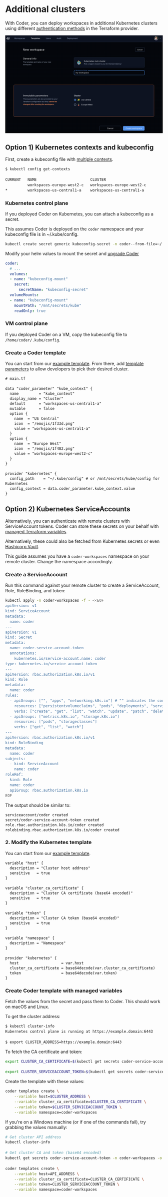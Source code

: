 # Additional clusters

With Coder, you can deploy workspaces in additional Kubernetes clusters using different [authentication methods](https://registry.terraform.io/providers/hashicorp/kubernetes/latest/docs#authentication) in the Terraform provider.

![Region picker in "Create workspace" screen](../../images/platforms/kubernetes/region-picker.png)

## Option 1) Kubernetes contexts and kubeconfig

First, create a kubeconfig file with [multiple contexts](https://kubernetes.io/docs/tasks/access-application-cluster/configure-access-multiple-clusters/).

```sh
$ kubectl config get-contexts 

CURRENT   NAME                        CLUSTER                     
          workspaces-europe-west2-c   workspaces-europe-west2-c   
*         workspaces-us-central1-a    workspaces-us-central1-a 
```

### Kubernetes control plane

If you deployed Coder on Kubernetes, you can attach a kubeconfig as a secret. 

This assumes Coder is deployed on the `coder` namespace and your kubeconfig file is in ~/.kube/config.

```sh
kubectl create secret generic kubeconfig-secret -n coder--from-file=~/.kube/config
```

Modify your helm values to mount the secret and [upgrade Coder](http://localhost:3000/docs/v2/latest/install/kubernetes#upgrading-coder-via-helm)

```yaml
coder:
  # ...
  volumes:
  - name: "kubeconfig-mount"
    secret:
      secretName: "kubeconfig-secret"   
  volumeMounts:
  - name: "kubeconfig-mount"
    mountPath: "/mnt/secrets/kube"
    readOnly: true
```

### VM control plane

If you deployed Coder on a VM, copy the kubeconfig file to `/home/coder/.kube/config`.

### Create a Coder template

You can start from our [example template](https://github.com/coder/coder/tree/main/examples/templates/kubernetes). From there, add [template parameters](../../templates/parameters.md) to allow developers to pick their desired cluster. 

```hcl
# main.tf

data "coder_parameter" "kube_context" {
  name         = "kube_context"
  display_name = "Cluster"
  default      = "workspaces-us-central1-a"
  mutable      = false
  option {
    name  = "US Central"
    icon  = "/emojis/1f33d.png"
    value = "workspaces-us-central1-a"
  }
  option {
    name  = "Europe West"
    icon  = "/emojis/1f482.png"
    value = "workspaces-europe-west2-c"
  }
}

provider "kubernetes" {
  config_path    = "~/.kube/config" # or /mnt/secrets/kube/config for Kubernetes
  config_context = data.coder_parameter.kube_context.value
}
```



## Option 2) Kubernetes ServiceAccounts

Alternatively, you can authenticate with remote clusters with ServiceAccount tokens. Coder can store these secrets on your behalf with [managed Terraform variables](../../templates/parameters.md#managed-terraform-variables). 

Alternatively, these could also be fetched from Kubernetes secrets or even [Hashicorp Vault](https://registry.terraform.io/providers/hashicorp/vault/latest/docs/data-sources/generic_secret).

This guide assumes you have a `coder-workspaces` namespace on your remote cluster. Change the namespace accordingly.

### Create a ServiceAccount

Run this command against your remote cluster to create a ServiceAccount, Role, RoleBinding, and token:

```sh
kubectl apply -n coder-workspaces -f - <<EOF
apiVersion: v1
kind: ServiceAccount
metadata:
  name: coder
---
apiVersion: v1
kind: Secret
metadata:
  name: coder-service-account-token
  annotations:
    kubernetes.io/service-account.name: coder
type: kubernetes.io/service-account-token
---
apiVersion: rbac.authorization.k8s.io/v1
kind: Role
metadata:
  name: coder
rules:
  - apiGroups: ["", "apps", "networking.k8s.io"] # "" indicates the core API group
    resources: ["persistentvolumeclaims", "pods", "deployments", "services", "secrets", "pods/exec","pods/log", "events", "networkpolicies", "serviceaccounts"]
    verbs: ["create", "get", "list", "watch", "update", "patch", "delete", "deletecollection"]
  - apiGroups: ["metrics.k8s.io", "storage.k8s.io"]
    resources: ["pods", "storageclasses"]
    verbs: ["get", "list", "watch"]
---
apiVersion: rbac.authorization.k8s.io/v1
kind: RoleBinding
metadata:
  name: coder
subjects:
  - kind: ServiceAccount
    name: coder
roleRef:
  kind: Role
  name: coder
  apiGroup: rbac.authorization.k8s.io
EOF
```

The output should be similar to:

```text
serviceaccount/coder created
secret/coder-service-account-token created
role.rbac.authorization.k8s.io/coder created
rolebinding.rbac.authorization.k8s.io/coder created
```

### 2. Modify the Kubernetes template

You can start from our [example template](https://github.com/coder/coder/tree/main/examples/templates/kubernetes).

```hcl
variable "host" {
  description = "Cluster host address"
  sensitive   = true
}

variable "cluster_ca_certificate" {
  description = "Cluster CA certificate (base64 encoded)"
  sensitive   = true
}

variable "token" {
  description = "Cluster CA token (base64 encoded)"
  sensitive   = true
}

variable "namespace" {
  description = "Namespace"
}

provider "kubernetes" {
  host                   = var.host
  cluster_ca_certificate = base64decode(var.cluster_ca_certificate)
  token                  = base64decode(var.token)
}
```

### Create Coder template with managed variables

Fetch the values from the secret and pass them to Coder. This should work on macOS and Linux.

To get the cluster address:

```sh
$ kubectl cluster-info
Kubernetes control plane is running at https://example.domain:6443

$ export CLUSTER_ADDRESS=https://example.domain:6443
```

To fetch the CA certificate and token:


```sh
export CLUSTER_CA_CERTIFICATE=$(kubectl get secrets coder-service-account-token -n coder-workspaces -o jsonpath="{.data.ca\.crt}")

export CLUSTER_SERVICEACCOUNT_TOKEN=$(kubectl get secrets coder-service-account-token -n coder-workspaces -o jsonpath="{.data.token}")
```

Create the template with these values:

```sh
coder templates create \
    --variable host=$CLUSTER_ADDRESS \
    --variable cluster_ca_certificate=$CLUSTER_CA_CERTIFICATE \
    --variable token=$CLUSTER_SERVICEACCOUNT_TOKEN \
    --variable namespace=coder-workspaces
```

If you're on a Windows machine (or if one of the commands fail), try grabbing the values manually:

```sh
# Get cluster API address
kubectl cluster-info

# Get cluster CA and token (base64 encoded)
kubectl get secrets coder-service-account-token -n coder-workspaces -o jsonpath="{.data}"

coder templates create \
    --variable host=API_ADDRESS \
    --variable cluster_ca_certificate=CLUSTER_CA_CERTIFICATE \
    --variable token=CLUSTER_SERVICEACCOUNT_TOKEN \
    --variable namespace=coder-workspaces
```
